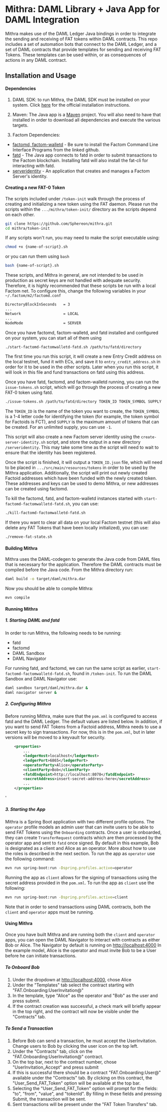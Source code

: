 # Mithra: DAML Library + Java App for DAML Integration

Mithra makes use of the DAML Ledger Java bindings in order to integrate the sending and receiving of FAT tokens within DAML contracts. This repo includes a set of automation bots that connect to the DAML Ledger, and a set of DAML contracts that provide templates for sending and receiving FAT Tokens. These templates can be used within, or as consequences of actions in any DAML contract.

## Installation and Usage
#### Dependencies
1. DAML SDK: to run Mithra, the DAML SDK must be installed on your system. Click [here](https://docs.daml.com/getting-started/installation.html) for the official installation instructions.

2. Maven: The Java app is a [Maven](https://maven.apache.org/) project. You will also need to have that installed in order to download all dependencies and execute the various targets.

3. Factom Dependencies:
  * [factomd, factom-walletd](https://github.com/FactomProject/distribution) - Be sure to install the Factom Command Line Interface Programs from the linked github.
  * [fatd](https://github.com/Factom-Asset-Tokens/fatd) - The Java app connects to fatd in order to submit transactions to the Factom blockchain. Installing fatd will also install the fat-cli for interacting with fatd.
  * [serveridentity](https://github.com/FactomProject/serveridentity) - An application that creates and manages a Factom Server's identity.
  
#### Creating a new FAT-0 Token
The scripts included under `/token-init` walk through the process of creating and initializing a new token using the FAT daemon. Please run the scripts within the `.../mithra/token-init/` directory as the scripts depend on each other.
```bash
git clone https://github.com/Sphereon/mithra.git
cd mithra/token-init
```

If any scripts won't run, you may need to make the script executable using:
```bash
chmod +x {name-of-script}.sh
```
or you can run them using `bash`
```bash
bash {name-of-script}.sh
```

These scripts, and Mithra in general, are not intended to be used in production as secret keys are not handled with adequate security. Therefore, it is highly recommended that these scripts be run with a local Factom net. To configure this, change the following variables in your `~/.factom/m2/factomd.conf`
```bash
DirectoryBlockInSeconds   = 3
...
Network                   = LOCAL
...
NodeMode                  = SERVER
```
Once you have factomd, factom-walletd, and fatd installed and configured on your system, you can start all of them using
```bash
./start-factomd-factomwalletd-fatd.sh /path/to/fatd/directory
```
The first time you run this script, it will create a new Entry Credit address on the local testnet, fund it with ECs, and save it to `entry_credit_address.sh` in order for it to be used in the other scripts. Later when you run this script, it will look in this file and fund transactions on fatd using this address.

Once you have fatd, factomd, and factom-walletd running, you can run the `issue-tokens.sh` script, which will go through the process of creating a new FAT-0 token using fatd. 
```bash
./issue-tokens.sh /path/to/fatd/directory TOKEN_ID TOKEN_SYMBOL SUPPLY
```
The `TOKEN_ID` is the name of the token you want to create, the `TOKEN_SYMBOL` is a 1-4 letter code for identifying the token (for example, the token symbol for Factoids is FCT), and `SUPPLY` is the maximum amount of tokens that can be created. For an unlimited supply, you can use `-1`.

This script will also create a new Factom server identity using the `create-server-identity.sh` script, and store the output in a new directory `/serveridentity`. This may take some time as the script will need to wait to ensure that the identity has been registered.

Once the script is finished, it will output a `TOKEN_ID.json` file, which will need to be placed in `.../src/main/resources/tokens` in order to be used by the Mithra application. Additionally, the script will print out newly created Factoid addresses which have been funded with the newly created token. These addresses and keys can be used to demo Mithra, or new addresses can be created using factomd.

To kill the factomd, fatd, and factom-walletd instances started with `start-factomd-factomwalletd-fatd.sh`, you can use:
```bash
./kill-factomd-factomwalletd-fatd.sh
```
If there you want to clear all data on your local Factom testnet (this will also delete any FAT Tokens that have been locally initialized), you can use:
```bash
./remove-fat-state.sh 
```

#### Building Mithra
Mithra uses the DAML-codegen to generate the Java code from DAML files that is necessary for the application. Therefore the DAML contracts must be compiled before the Java code. From the Mithra directory run:
```bash
daml build -o target/daml/mithra.dar
```
Now you should be able to compile Mithra:
```bash
mvn compile
```
#### Running Mithra
##### 1. Starting DAML and fatd
In order to run Mithra, the following needs to be running:
* fatd
* factomd
* DAML Sandbox
* DAML Navigator

For running fatd, and factomd, we can run the same script as earlier, `start-factomd-factomwalletd-fatd.sh`, found in `/token-init`. To run the DAML Sandbox and DAML Navigator use:
```bash
daml sandbox target/daml/mithra.dar &
daml navigator server &
```

##### 2. Configuring Mithra

Before running Mithra, make sure that the `pom.xml` is configured to access fatd and the DAML Ledger. The default values are listed below. In addition, if you want to send FAT Tokens from a Factoid address, Mithra needs to use a secret key to sign transactions. For now, this is in the `pom.xml`, but in later versions will be moved to a keyvault for security.
```xml
    <properties>
        ...
        <ledgerHost>localhost</ledgerHost>
        <ledgerPort>6865</ledgerPort>
        <operatorParty>Alice</operatorParty>
        <clientParty>Bob</clientParty>
        <fatdEndpoint>http://localhost:8078</fatdEndpoint>
        <secretAddress>insert-secret-address-here</secretAddress>
        ...
    </properties>
```
'
##### 3. Starting the App
Mithra is a Spring Boot application with two different profile options. The `operator` profile models an admin user that can invite users to be able to send FAT Tokens using the `Onboarding` contracts. Once a user is onboarded, they can create `TransferRequest` contracts which are then processed by the operator app and sent to `fatd` once signed. By default in this example, Bob is designated as a client and Alice as an operator. More about how to use the roles is described in the next section. To run the app as `operator` use the following command:

```bash
mvn run spring-boot:run -Dspring.profiles.active=operator
```
Running the app as `client` allows for the signing of transactions using the secret address provided in the `pom.xml`. To run the app as `client` use the following:
```bash
mvn run spring-boot:run -Dspring.profiles.active=client
```
Note that in order to send transactions using DAML contracts, both the `client` and `operator` apps must be running.

#### Using Mithra
Once you have built Mithra and are running both the `client` and `operator` apps, you can open the DAML Navigator to interact with contracts as either Bob or Alice. The Navigator by default is running on <http://localhost:4000> In the example model, Alice is the operator and must invite Bob to be a User before he can initiate transactions.
##### To Onboard Bob
1. Under the dropdown at <http://localhost:4000>, chose Alice
2. Under the "Templates" tab select the contract starting with "FAT.Onboarding:UserInvitation@"
3. In the template, type "Alice" as the operator and "Bob" as the user and press submit. 
4. If the contract creation was successful, a check mark will briefly appear in the top right, and the contract will now be visible under the "Contracts" tab.

##### To Send a Transaction
1. Before Bob can send a transaction, he must accept the UserInvitation. Change users to Bob by clicking the user icon on the top left.
2. Under the "Contracts" tab, click on the "FAT.Onboarding:UserInvitation@" contract.
3. On the top bar, next to the contract number, chose "UserInvitation_Accept" and press submit
4. If this is successful there should be a contract "FAT.Onboarding:User@" available under the "Contracts" tab. By clicking on this contract, the "User_Send_FAT_Token" option will be available at the top bar.
5. Selecting the "User_Send_FAT_Token" option will prompt for the fields: "to", "from", "value", and "tokenId". By filling in these fields and pressing Submit, the transaction will be sent.
6. Sent transactions will be present under the "FAT Token Transfers" tab.
